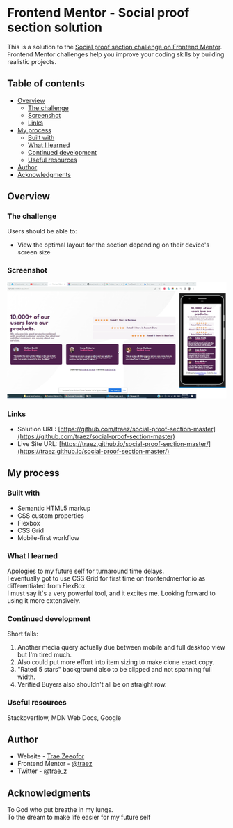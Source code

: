 # Frontend Mentor - Social proof section solution

This is a solution to the [Social proof section challenge on Frontend Mentor](https://www.frontendmentor.io/challenges/social-proof-section-6e0qTv_bA). Frontend Mentor challenges help you improve your coding skills by building realistic projects. 

## Table of contents

- [Overview](#overview)
  - [The challenge](#the-challenge)
  - [Screenshot](#screenshot)
  - [Links](#links)
- [My process](#my-process)
  - [Built with](#built-with)
  - [What I learned](#what-i-learned)
  - [Continued development](#continued-development)
  - [Useful resources](#useful-resources)
- [Author](#author)
- [Acknowledgments](#acknowledgments)

## Overview

### The challenge

Users should be able to:

- View the optimal layout for the section depending on their device's screen size

### Screenshot

![](./images/screenshot-desktop-and-mobile.png)


### Links

- Solution URL: [https://github.com/traez/social-proof-section-master](https://github.com/traez/social-proof-section-master)
- Live Site URL: [https://traez.github.io/social-proof-section-master/](https://traez.github.io/social-proof-section-master/)

## My process

### Built with

- Semantic HTML5 markup
- CSS custom properties
- Flexbox
- CSS Grid
- Mobile-first workflow


### What I learned

Apologies to my future self for turnaround time delays.  
I eventually got to use CSS Grid for first time on frontendmentor.io as differentiated from FlexBox.  
I must say it's a very powerful tool, and it excites me. Looking forward to using it more extensively.  


### Continued development

Short falls:  
1) Another media query actually due between mobile and full desktop view but I'm tired much.  
2) Also could put more effort into item sizing to make clone exact copy.  
3) "Rated 5 stars" background also to be clipped and not spanning full width. 
4) Verified Buyers also shouldn't all be on straight row.   

### Useful resources

Stackoverflow, MDN Web Docs, Google

## Author

- Website - [Trae Zeeofor](https://github.com/traez)  
- Frontend Mentor - [@traez](https://www.frontendmentor.io/profile/traez)  
- Twitter - [@trae_z](https://twitter.com/trae_z)  

## Acknowledgments

To God who put breathe in my lungs.  
To the dream to make life easier for my future self  
